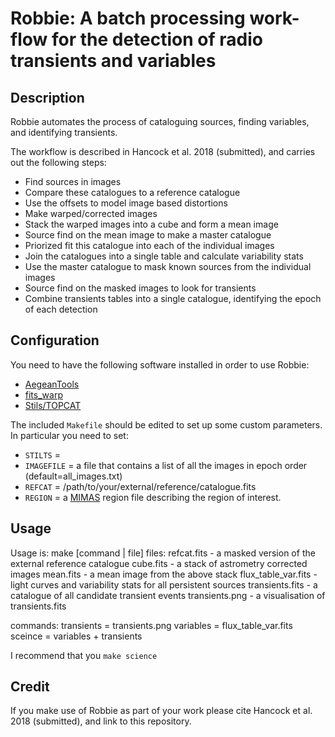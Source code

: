 # Robbie: A batch processing work-flow for the detection of radio transients and variables

## Description

Robbie automates the process of cataloguing sources, finding variables, and identifying transients.

The workflow is described in Hancock et al. 2018 (submitted), and carries out the following steps:
- Find sources in images
- Compare these catalogues to a reference catalogue
- Use the offsets to model image based distortions
- Make warped/corrected images
- Stack the warped images into a cube and form a mean image
- Source find on the mean image to make a master catalogue
- Priorized fit this catalogue into each of the individual images
- Join the catalogues into a single table and calculate variability stats
- Use the master catalogue to mask known sources from the individual images
- Source find on the masked images to look for transients
- Combine transients tables into a single catalogue, identifying the epoch of each detection

## Configuration
You need to have the following software installed in order to use Robbie:
- [AegeanTools](https://github.com/PaulHancock/Aegean)
- [fits_warp](https://github.com/nhurleywalker/fits_warp)
- [Stils/TOPCAT](http://www.star.bris.ac.uk/~mbt/topcat/)

The included `Makefile` should be edited to set up some custom parameters.
In particular you need to set:
- `STILTS` = <however you would run stilts from the command line>
- `IMAGEFILE` = a file that contains a list of all the images in epoch order (default=all_images.txt)
- `REFCAT` = /path/to/your/external/reference/catalogue.fits
- `REGION` = a [MIMAS](https://github.com/PaulHancock/Aegean/wiki/MIMAS) region file describing the region of interest.

## Usage
Usage is: make [command | file]
 files:
  refcat.fits - a masked version of the external reference catalogue
  cube.fits - a stack of astrometry corrected images
  mean.fits - a mean image from the above stack
  flux_table_var.fits - light curves and variability stats for all persistent sources
  transients.fits - a catalogue of all candidate transient events
  transients.png - a visualisation of transients.fits

 commands:
  transients = transients.png
  variables = flux_table_var.fits
  sceince = variables + transients

I recommend that you `make science`

## Credit
If you make use of Robbie as part of your work please cite Hancock et al. 2018 (submitted), and link to this repository.
